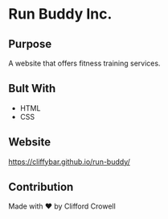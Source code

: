 # Run Buddy Inc.

## Purpose
A website that offers fitness training services.

## Bult With
* HTML
* CSS

## Website
https://cliffybar.github.io/run-buddy/

## Contribution
Made with ❤️ by Clifford Crowell
